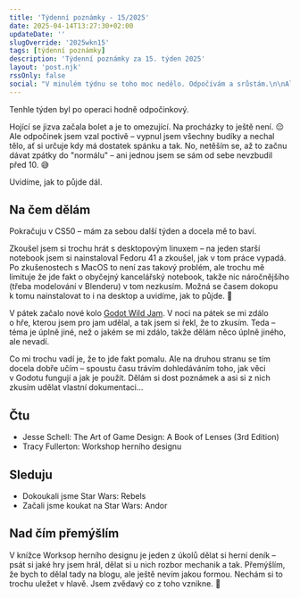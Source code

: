 ```yaml
---
title: 'Týdenní poznámky - 15/2025'
date: 2025-04-14T13:27:30+02:00
updateDate: ''
slugOverride: '2025wkn15'
tags: [týdenní poznámky]
description: 'Týdenní poznámky za 15. týden 2025'
layout: 'post.njk'
rssOnly: false
social: "V minulém týdnu se toho moc nedělo. Odpočívám a srůstám.\n\nAle Týdenní poznámky jsem k tomu napsal, to zase jo. 🙂"
---
```

Tenhle týden byl po operaci hodně odpočinkový.

Hojící se jizva začala bolet a je to omezující. Na procházky to ještě není. 😔 Ale odpočinek jsem vzal poctivě – vypnul jsem všechny budíky a nechal tělo, ať si určuje kdy má dostatek spánku a tak. No, netěším se, až to začnu dávat zpátky do "normálu" – ani jednou jsem se sám od sebe nevzbudil před 10. 😅

Uvidíme, jak to půjde dál.

## Na čem dělám
Pokračuju v CS50 – mám za sebou další týden a docela mě to baví.

Zkoušel jsem si trochu hrát s desktopovým linuxem – na jeden starší notebook jsem si nainstaloval Fedoru 41 a zkoušel, jak v tom práce vypadá. Po zkušenostech s MacOS to není zas takový problém, ale trochu mě limituje že jde fakt o obyčejný kancelářský notebook, takže nic náročnějšího (třeba modelování v Blenderu) v tom nezkusím. Možná se časem dokopu k tomu nainstalovat to i na desktop a uvidíme, jak to půjde. 🙂

V pátek začalo nové kolo [Godot Wild Jam](https://godotwildjam.com). V noci na pátek se mi zdálo o hře, kterou jsem pro jam udělal, a tak jsem si řekl, že to zkusím. Teda – téma je úplně jiné, než o jakém se mi zdálo, takže dělám něco úplně jiného, ale nevadí.

Co mi trochu vadí je, že to jde fakt pomalu. Ale na druhou stranu se tím docela dobře učím – spoustu času trávím dohledáváním toho, jak věci v Godotu fungují a jak je použít. Dělám si dost poznámek a asi si z nich zkusím udělat vlastní dokumentaci…

## Čtu
- Jesse Schell: The Art of Game Design: A Book of Lenses (3rd Edition)
- Tracy Fullerton: Workshop herního designu

## Sleduju
- Dokoukali jsme Star Wars: Rebels
- Začali jsme koukat na Star Wars: Andor

## Nad čím přemýšlím
V knížce Worksop herního designu je jeden z úkolů dělat si herní deník – psát si jaké hry jsem hrál, dělat si u nich rozbor mechanik a tak. Přemýšlím, že bych to dělal tady na blogu, ale ještě nevím jakou formou. Nechám si to trochu uležet v hlavě. Jsem zvědavý co z toho vznikne. 🙂